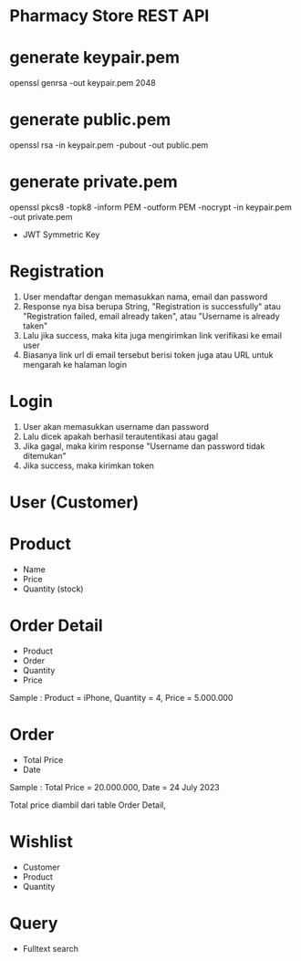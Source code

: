 # Pharmacy Store REST API

# generate keypair.pem
openssl genrsa -out keypair.pem 2048

# generate public.pem
openssl rsa -in keypair.pem -pubout -out public.pem

# generate private.pem
openssl pkcs8 -topk8 -inform PEM -outform PEM -nocrypt -in keypair.pem -out private.pem

- JWT Symmetric Key

# Registration

1. User mendaftar dengan memasukkan nama, email dan password
2. Response nya bisa berupa String, "Registration is successfully" atau "Registration failed, email already taken", atau "Username is already taken"
3. Lalu jika success, maka kita juga mengirimkan link verifikasi ke email user
4. Biasanya link url di email tersebut berisi token juga atau URL untuk mengarah ke halaman login

# Login

1. User akan memasukkan username dan password
2. Lalu dicek apakah berhasil terautentikasi atau gagal
3. Jika gagal, maka kirim response "Username dan password tidak ditemukan"
4. Jika success, maka kirimkan token 

# User (Customer)

# Product
- Name
- Price
- Quantity (stock)

# Order Detail
- Product
- Order
- Quantity
- Price

Sample : Product = iPhone, Quantity = 4, Price = 5.000.000

# Order
- Total Price
- Date

Sample : Total Price = 20.000.000, Date = 24 July 2023

Total price diambil dari table Order Detail,


# Wishlist

- Customer
- Product
- Quantity

# Query
- Fulltext search